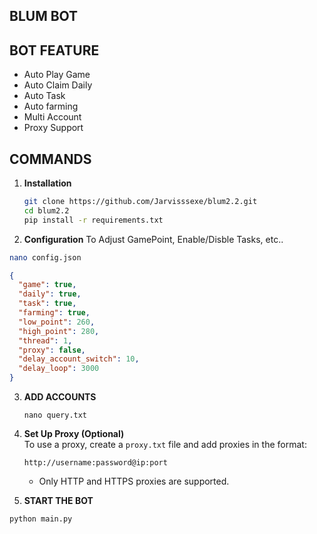 ## BLUM BOT

## BOT FEATURE

- Auto Play Game
- Auto Claim Daily
- Auto Task
- Auto farming
- Multi Account
- Proxy Support

## COMMANDS
1. **Installation**
   ```bash
   git clone https://github.com/Jarvisssexe/blum2.2.git
   cd blum2.2
   pip install -r requirements.txt
   ```
2. **Configuration**
To Adjust GamePoint, Enable/Disble Tasks, etc..
```bash
nano config.json
```
```json
{
  "game": true,
  "daily": true,
  "task": true,
  "farming": true,
  "low_point": 260,
  "high_point": 280,
  "thread": 1,
  "proxy": false,
  "delay_account_switch": 10,
  "delay_loop": 3000
}
```
3. **ADD ACCOUNTS**
   ```
   nano query.txt
   ```
   
4. **Set Up Proxy (Optional)**  
   To use a proxy, create a `proxy.txt` file and add proxies in the format:

   ```
   http://username:password@ip:port
   ```

   - Only HTTP and HTTPS proxies are supported.
   
5. **START THE BOT**
```bash
python main.py
```
